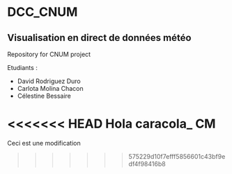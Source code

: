 # DCC_CNUM
## Visualisation en direct de données météo
Repository for CNUM project

Etudiants :
* David Rodriguez Duro
* Carlota Molina Chacon
* Célestine Bessaire

<<<<<<< HEAD
Hola caracola_ CM
=======
Ceci est une modification
>>>>>>> 575229d10f7efff5856601c43bf9edf4f98416b8
